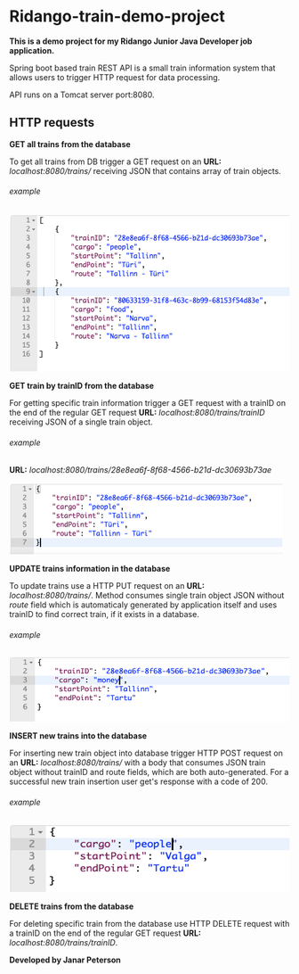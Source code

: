 # Ridango-train-demo-project

**This is a demo project for my Ridango Junior Java Developer job application.**

Spring boot based train REST API is a small train information system that allows users to trigger HTTP request for data processing.

API runs on a Tomcat server port:8080.


## HTTP requests


**GET all trains from the database**

To get all trains from DB trigger a GET request on an **URL:** *localhost:8080/trains/* receiving JSON that contains array of train objects.

###### example

<img src="https://github.com/JanarPeterson/Ridango-train-demo-project/blob/master/Images/GET%20example.png" alt="getall" width="514" height="282" />


**GET train by trainID from the database**

For getting specific train information trigger a GET request with a trainID on the end of the regular GET request **URL:** *localhost:8080/trains/_trainID_* receiving JSON of a single train object.

###### example

**URL:** *localhost:8080/trains/_28e8ea6f-8f68-4566-b21d-dc30693b73ae_*

<img src="https://github.com/JanarPeterson/Ridango-train-demo-project/blob/master/Images/GET%20By%20ID%20example.png" alt="getbyid" witdh="514" height="129" />


**UPDATE trains information in the database**

To update trains use a HTTP PUT request on an **URL:** *localhost:8080/trains/*. Method consumes single train object JSON without *route* field which is automaticaly generated by application itself and uses trainID to find correct train, if it exists in a database.

###### example

<img src="https://github.com/JanarPeterson/Ridango-train-demo-project/blob/master/Images/PUT%20example.png" alt="update" width="514" height="115" />


**INSERT new trains into the database**

For inserting new train object into database trigger HTTP POST request on an **URL:** *localhost:8080/trains/* with a body that consumes JSON train object without trainID and route fields, which are both auto-generated. For a successful new train insertion user get's response with a code of 200.

###### example

<img src="https://github.com/JanarPeterson/Ridango-train-demo-project/blob/master/Images/POST%20example.png" alt="insert" width="514" height="120" />


**DELETE trains from the database**

For deleting specific train from the database use HTTP DELETE request with a trainID on the end of the regular GET request **URL:** *localhost:8080/trains/_trainID_*.


**Developed by Janar Peterson**
